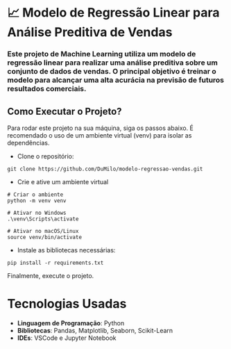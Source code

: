 # 📈 Modelo de Regressão Linear para Análise Preditiva de Vendas

### Este projeto de Machine Learning utiliza um modelo de regressão linear para realizar uma análise preditiva sobre um conjunto de dados de vendas. O principal objetivo é treinar o modelo para alcançar uma alta acurácia na previsão de futuros resultados comerciais.

##

## Como Executar o Projeto?

Para rodar este projeto na sua máquina, siga os passos abaixo. É recomendado o uso de um ambiente virtual (venv) para isolar as dependências.

* Clone o repositório:

```
git clone https://github.com/DuMilo/modelo-regressao-vendas.git
```

* Crie e ative um ambiente virtual

```
# Criar o ambiente
python -m venv venv

# Ativar no Windows
.\venv\Scripts\activate

# Ativar no macOS/Linux
source venv/bin/activate
```

* Instale as bibliotecas necessárias:

```
pip install -r requirements.txt
```

Finalmente, execute o projeto.

##

# Tecnologias Usadas

* **Linguagem de Programação**: Python
* **Bibliotecas**: Pandas, Matplotlib, Seaborn, Scikit-Learn
* **IDEs**: VSCode e Jupyter Notebook
